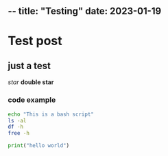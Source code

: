 --
title: "Testing"
date: 2023-01-19
---

# Test post
## just a test
*star*
**double star**
### code example
```bash
echo "This is a bash script"
ls -al
df -h
free -h
```

```python
print("hello world")
```
